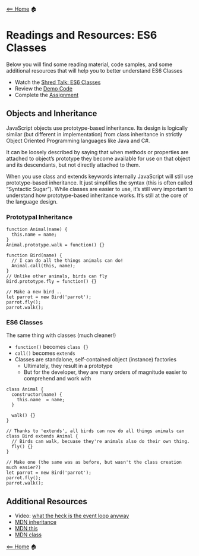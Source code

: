 [<== Home](README.md) 🏠

# Readings and Resources: ES6 Classes

Below you will find some reading material, code samples, and some additional resources that will help you to better understand ES6 Classes

* Watch the [Shred Talk: ES6 Classes](https://youtu.be/9Yc5J3Ap9-4)
* Review the [Demo Code](https://codefellows.github.io/code-301-guide-react/curriculum/prework/classes/DEMO.html)
* Complete the [Assignment](https://codefellows.github.io/code-301-guide-react/curriculum/prework/classes/LAB.html)

## Objects and Inheritance

JavaScript objects use prototype-based inheritance. Its design is logically similar (but different in implementation) from class inheritance in strictly Object Oriented Programming languages like Java and C#.

It can be loosely described by saying that when methods or properties are attached to object’s prototype they become available for use on that object and its descendants, but not directly attached to them.

When you use class and extends keywords internally JavaScript will still use prototype-based inheritance. It just simplifies the syntax (this is often called “Syntactic Sugar”). While classes are easier to use, it’s still very important to understand how prototype-based inheritance works. It’s still at the core of the language design.

### Prototypal Inheritance

```
function Animal(name) {
  this.name = name;
}
Animal.prototype.walk = function() {}

function Bird(name) {
  // I can do all the things animals can do!
  Animal.call(this, name);
}
// Unlike other animals, birds can fly
Bird.prototype.fly = function() {}

// Make a new bird ..
let parrot = new Bird('parrot');
parrot.fly();
parrot.walk();
```

### ES6 Classes

The same thing with classes (much cleaner!)

* `function()` becomes `class {}`
* `call()` becomes `extends`
* Classes are standalone, self-contained object (instance) factories
  * Ultimately, they result in a prototype
  * But for the developer, they are many orders of magnitude easier to comprehend and work with

```
class Animal {
  constructor(name) {
    this.name  = name;
  }

  walk() {}
}

// Thanks to 'extends', all birds can now do all things animals can
class Bird extends Animal {
  // Birds can walk, becuase they're animals also do their own thing.
  fly() {}
}

// Make one (the same was as before, but wasn't the class creation much easier?)
let parrot = new Bird('parrot');
parrot.fly();
parrot.walk();
```

## Additional Resources

* Video: [what the heck is the event loop anyway](https://www.youtube.com/watch?v=8aGhZQkoFbQ)
* [MDN inheritance](https://developer.mozilla.org/en-US/docs/Web/JavaScript/Inheritance_and_the_prototype_chain)
* [MDN this](https://developer.mozilla.org/en-US/docs/Web/JavaScript/Reference/Operators/this)
* [MDN class](https://developer.mozilla.org/en-US/docs/Web/JavaScript/Reference/Classes)

[<== Home](README.md) 🏠
